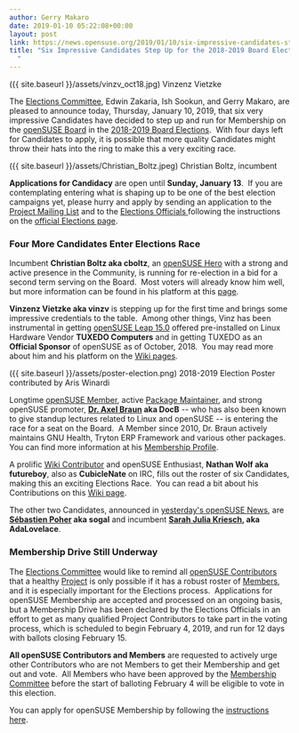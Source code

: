 ```yaml
---
author: Gerry Makaro
date: 2019-01-10 05:22:08+00:00
layout: post
link: https://news.opensuse.org/2019/01/10/six-impressive-candidates-step-up-for-the-2018-2019-board-elections/
title: "Six Impressive Candidates Step Up for the 2018-2019 Board Elections\
  "
---
```

({{ site.baseurl }}/assets/vinzv_oct18.jpg) Vinzenz Vietzke

The [Elections Committee](mailto:election-officials@opensuse.org), Edwin Zakaria, Ish Sookun, and Gerry Makaro, are pleased to announce today, Thursday, January 10, 2019, that six very impressive Candidates have decided to step up and run for Membership on the [openSUSE Board](https://en.opensuse.org/openSUSE:Board) in the [2018-2019 Board Elections](https://en.opensuse.org/openSUSE:Board_election#2018-2019_openSUSE_Board_Elections).  With four days left for Candidates to apply, it is possible that more quality Candidates might throw their hats into the ring to make this a very exciting race.

({{ site.baseurl }}/assets/Christian_Boltz.jpeg) Christian Boltz, incumbent

**Applications for Candidacy** are open until **Sunday, January 13**.  If you are contemplating entering what is shaping up to be one of the best election campaigns yet, please hurry and apply by sending an application to the [Project Mailing List](mailto:opensuse-project@opensuse.org) and to the [Elections Officials ](mailto:election-officials@opensuse.org)following the instructions on the [official Elections page](https://en.opensuse.org/openSUSE:Board_election).


### Four More Candidates Enter Elections Race


Incumbent **Christian Boltz aka cboltz**, an [openSUSE Hero](https://en.opensuse.org/openSUSE:Heroes) with a strong and active presence in the Community, is running for re-election in a bid for a second term serving on the Board.  Most voters will already know him well, but more information can be found in his platform at this [page](https://blog.cboltz.de/archives/78-board_candidates++-or-running-for-the-openSUSE-Board-again.html).

**Vinzenz Vietzke aka vinzv** is stepping up for the first time and brings some impressive credentials to the table.  Among other things, Vinz has been instrumental in getting [openSUSE Leap 15.0](https://www.opensuse.org/#Leap) offered pre-installed on Linux Hardware Vendor **TUXEDO Computers** and in getting TUXEDO as an **Official Sponsor** of openSUSE as of October, 2018.  You may read more about him and his platform on the [Wiki pages](https://en.opensuse.org/openSUSE:Board_election_2019_platform_vinzv).

({{ site.baseurl }}/assets/poster-election.png) 2018-2019 Election Poster contributed by Aris Winardi

Longtime [openSUSE Member](https://en.opensuse.org/openSUSE:Members), active [Package Maintainer](https://en.opensuse.org/Portal:Packaging), and strong openSUSE promoter, **[Dr. Axel Braun](https://connect.opensuse.org/pg/profile/docb) aka DocB** -- who has also been known to give standup lectures related to Linux and openSUSE -- is entering the race for a seat on the Board.  A Member since 2010, Dr. Braun actively maintains GNU Health, Tryton ERP Framework and various other packages.  You can find more information at his [Membership Profile](https://connect.opensuse.org/pg/profile/docb).

A prolific [Wiki Contributor](https://en.opensuse.org/Category:Document_It) and openSUSE Enthusiast, **Nathan Wolf aka futureboy**, also as **CubicleNate** on IRC, fills out the roster of six Candidates, making this an exciting Elections Race.  You can read a bit about his Contributions on this [Wiki page](https://en.opensuse.org/User:Futureboy).

The other two Candidates, announced in [yesterday's openSUSE News](https://news.opensuse.org/2019/01/09/first-two-candidates-for-the-2018-2019-opensuse-board-elections-announced/), are **[Sébastien Poher](https://connect.opensuse.org/pg/profile/sogal) aka sogal** and incumbent [**Sarah Julia Kriesch**](https://en.opensuse.org/openSUSE:Board)**, aka AdaLovelace**.


### Membership Drive Still Underway


The [Elections Committee](mailto:election-officials@opensuse.org) would like to remind all [openSUSE Contributors](https://en.opensuse.org/Portal:How_to_participate) that a healthy [Project](https://en.opensuse.org/Portal:Project) is only possible if it has a robust roster of [Members](https://en.opensuse.org/openSUSE:Members), and it is especially important for the Elections process.  Applications for openSUSE Membership are accepted and processed on an ongoing basis, but a Membership Drive has been declared by the Elections Officials in an effort to get as many qualified Project Contributors to take part in the voting process, which is scheduled to begin February 4, 2019, and run for 12 days with ballots closing February 15.

**All openSUSE Contributors and Members** are requested to actively urge other Contributors who are not Members to get their Membership and get out and vote.  All Members who have been approved by the [Membership Committee](https://en.opensuse.org/openSUSE:Membership_officials) before the start of balloting February 4 will be eligible to vote in this election.

You can apply for openSUSE Membership by following the [instructions here](https://en.opensuse.org/openSUSE:Members).		
